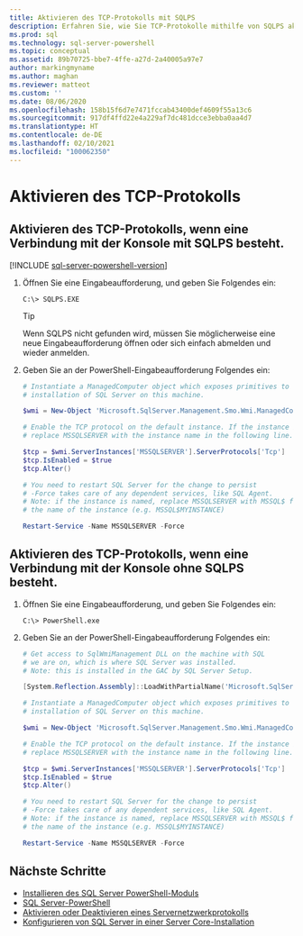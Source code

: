 ```yaml
---
title: Aktivieren des TCP-Protokolls mit SQLPS
description: Erfahren Sie, wie Sie TCP-Protokolle mithilfe von SQLPS aktivieren.
ms.prod: sql
ms.technology: sql-server-powershell
ms.topic: conceptual
ms.assetid: 89b70725-bbe7-4ffe-a27d-2a40005a97e7
author: markingmyname
ms.author: maghan
ms.reviewer: matteot
ms.custom: ''
ms.date: 08/06/2020
ms.openlocfilehash: 158b15f6d7e7471fccab43400def4609f55a13c6
ms.sourcegitcommit: 917df4ffd22e4a229af7dc481dcce3ebba0aa4d7
ms.translationtype: HT
ms.contentlocale: de-DE
ms.lasthandoff: 02/10/2021
ms.locfileid: "100062350"
---
```

# <a name="how-to-enable-the-tcp-protocol"></a>Aktivieren des TCP-Protokolls

## <a name="how-to-enable-the-tcp-protocol-when-connected-to-the-console-with-sqlps"></a>Aktivieren des TCP-Protokolls, wenn eine Verbindung mit der Konsole mit SQLPS besteht.

[!INCLUDE [sql-server-powershell-version](../includes/sql-server-powershell-version.md)]

1. Öffnen Sie eine Eingabeaufforderung, und geben Sie Folgendes ein:

    ```console
    C:\> SQLPS.EXE
    ```

    > [!TIP]
    > Wenn SQLPS nicht gefunden wird, müssen Sie möglicherweise eine neue Eingabeaufforderung öffnen oder sich einfach abmelden und wieder anmelden.

2. Geben Sie an der PowerShell-Eingabeaufforderung Folgendes ein:

    ```powershell
    # Instantiate a ManagedComputer object which exposes primitives to control the
    # installation of SQL Server on this machine.

    $wmi = New-Object 'Microsoft.SqlServer.Management.Smo.Wmi.ManagedComputer' localhost

    # Enable the TCP protocol on the default instance. If the instance is named, 
    # replace MSSQLSERVER with the instance name in the following line.

    $tcp = $wmi.ServerInstances['MSSQLSERVER'].ServerProtocols['Tcp']
    $tcp.IsEnabled = $true  
    $tcp.Alter()  

    # You need to restart SQL Server for the change to persist
    # -Force takes care of any dependent services, like SQL Agent.
    # Note: if the instance is named, replace MSSQLSERVER with MSSQL$ followed by
    # the name of the instance (e.g. MSSQL$MYINSTANCE)

    Restart-Service -Name MSSQLSERVER -Force
    ```

## <a name="how-to-enable-the-tcp-protocol-when-connected-to-the-console-not-using-sqlps"></a>Aktivieren des TCP-Protokolls, wenn eine Verbindung mit der Konsole ohne SQLPS besteht.

1. Öffnen Sie eine Eingabeaufforderung, und geben Sie Folgendes ein:

    ```console
    C:\> PowerShell.exe
    ```

2. Geben Sie an der PowerShell-Eingabeaufforderung Folgendes ein:

    ```powershell
    # Get access to SqlWmiManagement DLL on the machine with SQL
    # we are on, which is where SQL Server was installed.
    # Note: this is installed in the GAC by SQL Server Setup.

    [System.Reflection.Assembly]::LoadWithPartialName('Microsoft.SqlServer.SqlWmiManagement')

    # Instantiate a ManagedComputer object which exposes primitives to control the
    # installation of SQL Server on this machine.

    $wmi = New-Object 'Microsoft.SqlServer.Management.Smo.Wmi.ManagedComputer' localhost

    # Enable the TCP protocol on the default instance. If the instance is named, 
    # replace MSSQLSERVER with the instance name in the following line.

    $tcp = $wmi.ServerInstances['MSSQLSERVER'].ServerProtocols['Tcp']
    $tcp.IsEnabled = $true  
    $tcp.Alter()  

    # You need to restart SQL Server for the change to persist
    # -Force takes care of any dependent services, like SQL Agent.
    # Note: if the instance is named, replace MSSQLSERVER with MSSQL$ followed by
    # the name of the instance (e.g. MSSQL$MYINSTANCE)

    Restart-Service -Name MSSQLSERVER -Force
    ```

## <a name="next-steps"></a>Nächste Schritte

- [Installieren des SQL Server PowerShell-Moduls](download-sql-server-ps-module.md)
- [SQL Server-PowerShell](sql-server-powershell.md)
- [Aktivieren oder Deaktivieren eines Servernetzwerkprotokolls](../database-engine/configure-windows/enable-or-disable-a-server-network-protocol.md)
- [Konfigurieren von SQL Server in einer Server Core-Installation](../database-engine/install-windows/configure-sql-server-on-a-server-core-installation.md)
